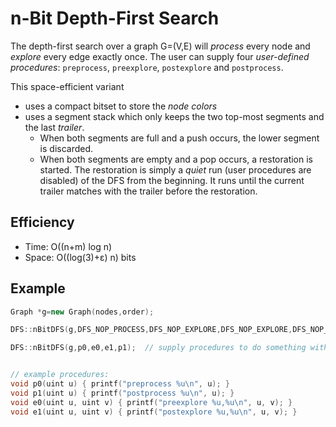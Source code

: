 n-Bit Depth-First Search
===
The depth-first search over a graph G=(V,E) will *process* every node and *explore* every edge exactly once. The user can supply four *user-defined procedures*: `preprocess`, `preexplore`, `postexplore` and `postprocess`.

This space-efficient variant
- uses a compact bitset to store the *node colors*
- uses a segment stack which only keeps the two top-most segments and the last *trailer*.
    - When both segments are full and a push occurs, the lower segment is discarded.
    - When both segments are empty and a pop occurs, a restoration is started. The restoration is simply a *quiet* run (user procedures are disabled) of the DFS from the beginning. It runs until the current trailer matches with the trailer before the restoration.

## Efficiency
* Time: O((n+m) log n)
* Space: O((log(3)+ε) n) bits

## Example
```cpp
Graph *g=new Graph(nodes,order);

DFS::nBitDFS(g,DFS_NOP_PROCESS,DFS_NOP_EXPLORE,DFS_NOP_EXPLORE,DFS_NOP_PROCESS);  // quiet run

DFS::nBitDFS(g,p0,e0,e1,p1);  // supply procedures to do something with the current node or edge


// example procedures:
void p0(uint u) { printf("preprocess %u\n", u); }
void p1(uint u) { printf("postprocess %u\n", u); }
void e0(uint u, uint v) { printf("preexplore %u,%u\n", u, v); }
void e1(uint u, uint v) { printf("postexplore %u,%u\n", u, v); }
```